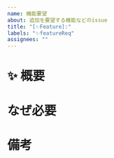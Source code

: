 ```yaml
---
name: 機能要望
about: 追加を要望する機能などのissue
title: "[✨Feature]:"
labels: "✨featureReq"
assignees: ""
---
```


# ✨ 概要

# なぜ必要

# 備考
